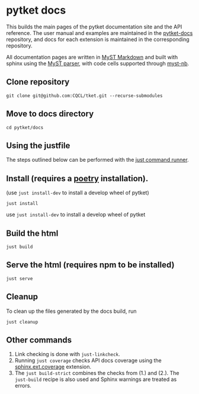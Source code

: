 # pytket docs

This builds the main pages of the pytket documentation site and the API reference. The user manual and examples are maintained in the [pytket-docs](https://github.com/CQCL/pytket-docs/) repository, and docs for each extension is maintained in the corresponding repository.

All documentation pages are written in [MyST Markdown](https://mystmd.org) and built with sphinx using the [MyST parser](https://myst-parser.readthedocs.io/en/latest/index.html), with code cells supported through [myst-nb](https://myst-nb.readthedocs.io/en/latest/).

## Clone repository

```
git clone git@github.com:CQCL/tket.git --recurse-submodules
```

## Move to docs directory

```
cd pytket/docs
```

## Using the justfile

The steps outlined below can be performed with the [just command runner](https://github.com/casey/just).

## Install (requires a [poetry](https://python-poetry.org/) installation).

(use `just install-dev` to install a develop wheel of pytket)

```shell
just install
```

use `just install-dev` to install a develop wheel of pytket

## Build the html

```shell
just build
```

## Serve the html (requires npm to be installed)

```shell
just serve
```

## Cleanup

To clean up the files generated by the docs build, run

```shell
just cleanup
```

## Other commands

1. Link checking is done with `just-linkcheck`.
2. Running `just coverage` checks API docs coverage using the [sphinx.ext.coverage](https://www.sphinx-doc.org/en/master/usage/extensions/coverage.html) extension.
3. The `just build-strict` combines the checks from (1.) and (2.). The `just-build` recipe is also used and Sphinx warnings are treated as errors.
